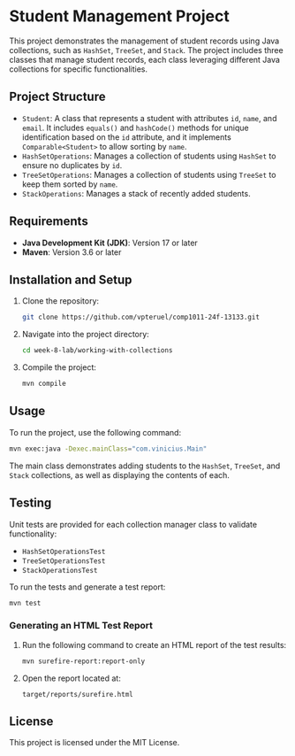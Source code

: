 
# Student Management Project

This project demonstrates the management of student records using Java collections, such as `HashSet`, `TreeSet`, and `Stack`. The project includes three classes that manage student records, each class leveraging different Java collections for specific functionalities.

## Project Structure

- `Student`: A class that represents a student with attributes `id`, `name`, and `email`. It includes `equals()` and `hashCode()` methods for unique identification based on the `id` attribute, and it implements `Comparable<Student>` to allow sorting by `name`.
- `HashSetOperations`: Manages a collection of students using `HashSet` to ensure no duplicates by `id`.
- `TreeSetOperations`: Manages a collection of students using `TreeSet` to keep them sorted by `name`.
- `StackOperations`: Manages a stack of recently added students.

## Requirements

- **Java Development Kit (JDK)**: Version 17 or later
- **Maven**: Version 3.6 or later

## Installation and Setup

1. Clone the repository:
   ```bash
   git clone https://github.com/vpteruel/comp1011-24f-13133.git
   ```
2. Navigate into the project directory:
   ```bash
   cd week-8-lab/working-with-collections
   ```
3. Compile the project:
   ```bash
   mvn compile
   ```

## Usage

To run the project, use the following command:
```bash
mvn exec:java -Dexec.mainClass="com.vinicius.Main"
```

The main class demonstrates adding students to the `HashSet`, `TreeSet`, and `Stack` collections, as well as displaying the contents of each.

## Testing

Unit tests are provided for each collection manager class to validate functionality:
- `HashSetOperationsTest`
- `TreeSetOperationsTest`
- `StackOperationsTest`

To run the tests and generate a test report:
```bash
mvn test
```

### Generating an HTML Test Report

1. Run the following command to create an HTML report of the test results:
   ```bash
   mvn surefire-report:report-only
   ```
2. Open the report located at:
   ```
   target/reports/surefire.html
   ```

## License

This project is licensed under the MIT License.
